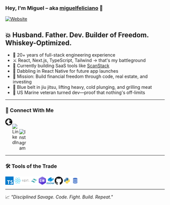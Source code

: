 ### Hey, I'm Miguel – aka [miguelfeliciano][website] 👑

[![Website](https://img.shields.io/website?label=miguelfeliciano.com&style=for-the-badge&url=http%3A%2F%2Fmiguelfeliciano.com)](http://miguelfeliciano.com)

## 💥 Husband. Father. Dev. Builder of Freedom. Whiskey-Optimized.

- 🧠 20+ years of full-stack engineering experience
- ⚔️ React, Next.js, TypeScript, Tailwind → that's my battleground
- 🚀 Currently building SaaS tools like [ScanStack](https://scanstack.dev)
- 📱 Dabbling in React Native for future app launches
- 🧱 Mission: Build financial freedom through code, real estate, and investing
- 🥋 Blue belt in jiu jitsu, lifting heavy, cold plunging, and grilling meat
- 🦾 US Marine veteran turned dev—proof that nothing's off-limits

---

### 📡 Connect With Me

[<img align="left" alt="Website" width="22px" src="https://raw.githubusercontent.com/iconic/open-iconic/master/svg/globe.svg" />][website]  
[<img align="left" alt="LinkedIn" width="22px" src="https://cdn.jsdelivr.net/npm/simple-icons@v3/icons/linkedin.svg" />][linkedin]  
[<img align="left" alt="Instagram" width="22px" src="https://cdn.jsdelivr.net/npm/simple-icons@v3/icons/instagram.svg" />][instagram]

<br clear="all" />

---

### 🛠️ Tools of the Trade

<img align="left" alt="TypeScript" width="26px" src="https://raw.githubusercontent.com/github/explore/main/topics/typescript/typescript.png" />
<img align="left" alt="React" width="26px" src="https://raw.githubusercontent.com/github/explore/main/topics/react/react.png" />
<img align="left" alt="Next.js" width="26px" src="https://raw.githubusercontent.com/github/explore/main/topics/nextjs/nextjs.png" />
<img align="left" alt="Tailwind CSS" width="26px" src="https://raw.githubusercontent.com/github/explore/main/topics/tailwind/tailwind.png" />
<img align="left" alt="C#" width="26px" src="https://raw.githubusercontent.com/github/explore/main/topics/csharp/csharp.png" />
<img align="left" alt="Docker" width="26px" src="https://raw.githubusercontent.com/github/explore/main/topics/docker/docker.png" />
<img align="left" alt="GitHub" width="26px" src="https://raw.githubusercontent.com/github/explore/main/topics/github/github.png" />
<img align="left" alt="Python" width="26px" src="https://raw.githubusercontent.com/github/explore/main/topics/python/python.png" />
<img align="left" alt="SQL" width="26px" src="https://raw.githubusercontent.com/github/explore/main/topics/sql/sql.png" />

<br clear="all" />

---

📈 *"Disciplined Savage. Code. Fight. Build. Repeat."*

[website]: http://miguelfeliciano.com  
[instagram]: https://instagram.com/miguelfeliciano  
[linkedin]: https://linkedin.com/in/miguelfeliciano  
